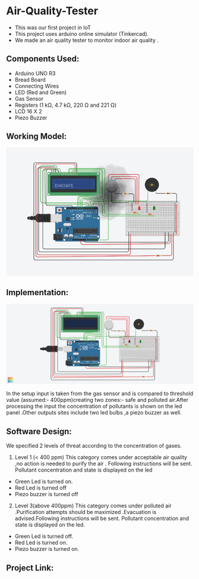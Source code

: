 # Air-Quality-Tester

* This was our first project in IoT
* This project uses arduino online simulator (Tinkercad).
* We made an air quality tester to monitor indoor air quality .

## Components Used:
* Arduino UNO R3
* Bread Board 
* Connecting Wires
* LED (Red and Green)
* Gas Sensor
* Registers (1 kΩ, 4.7 kΩ, 220 Ω and 221 Ω)
* LCD 16 X 2 
* Piezo Buzzer

## Working Model:
![GitHub Logo](/images/working.JPG)
## Implementation:
![GitHub Logo](/images/architecture.png)

In the setup input is taken  from the gas sensor and is  compared  to threshold value (assumed:- 400ppm)creating two zones:- safe and polluted air.After processing the input the concentration of pollutants is shown on the led panel .Other outputs sites include two led bulbs ,a piezo buzzer as well.




## Software Design:

We specified 2 levels of threat according to the concentration of gases.

1. Level 1  (< 400 ppm)
This category comes under acceptable air quality ,no action is needed to purify the air . Following instructions  will be sent.
Pollutant concentration and state is displayed on the led 
* Green Led is turned on.
* Red Led is turned off 
* Piezo buzzer is turned off


2. Level 3(above 400ppm)
This category comes under polluted air .Purification attempts should be maximized .Evacuation is advised.Following instructions will be sent.
Pollutant concentration and state is displayed on the led.
* Green Led is turned off.
* Red Led  is turned on. 
* Piezo buzzer is turned on.

## Project Link: 

